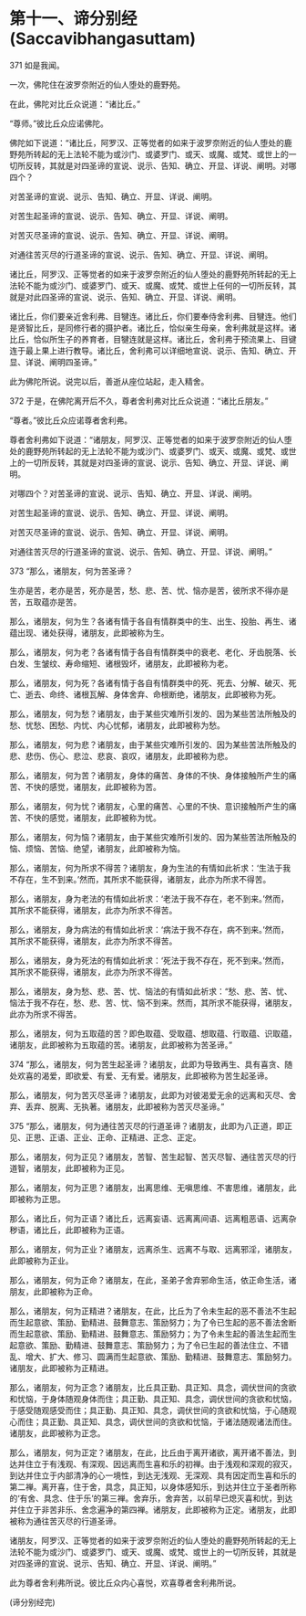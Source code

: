# 第十一、谛分别经(Saccavibhangasuttam)

371 如是我闻。

一次，佛陀住在波罗奈附近的仙人堕处的鹿野苑。

在此，佛陀对比丘众说道：“诸比丘。”

“尊师。”彼比丘众应诺佛陀。

佛陀如下说道：“诸比丘，阿罗汉、正等觉者的如来于波罗奈附近的仙人堕处的鹿野苑所转起的无上法轮不能为或沙门、或婆罗门、或天、或魔、或梵、或世上的一切所反转，其就是对四圣谛的宣说、说示、告知、确立、开显、详说、阐明。对哪四个？

对苦圣谛的宣说、说示、告知、确立、开显、详说、阐明。

对苦生起圣谛的宣说、说示、告知、确立、开显、详说、阐明。

对苦灭尽圣谛的宣说、说示、告知、确立、开显、详说、阐明。

对通往苦灭尽的行道圣谛的宣说、说示、告知、确立、开显、详说、阐明。

诸比丘，阿罗汉、正等觉者的如来于波罗奈附近的仙人堕处的鹿野苑所转起的无上法轮不能为或沙门、或婆罗门、或天、或魔、或梵、或世上任何的一切所反转，其就是对此四圣谛的宣说、说示、告知、确立、开显、详说、阐明。

诸比丘，你们要亲近舍利弗、目犍连。诸比丘，你们要奉侍舍利弗、目犍连。他们是贤智比丘，是同修行者的摄护者。诸比丘，恰似亲生母亲，舍利弗就是这样。诸比丘，恰似所生子的养育者，目犍连就是这样。诸比丘，舍利弗于预流果上、目键连于最上果上进行教导。诸比丘，舍利弗可以详细地宣说、说示、告知、确立、开显、详说、阐明四圣谛。”

此为佛陀所说。说完以后，善逝从座位站起，走入精舍。

372 于是，在佛陀离开后不久，尊者舍利弗对比丘众说道：“诸比丘朋友。”

“尊者。”彼比丘众应诺尊者舍利弗。

尊者舍利弗如下说道：“诸朋友，阿罗汉、正等觉者的如来于波罗奈附近的仙人堕处的鹿野苑所转起的无上法轮不能为或沙门、或婆罗门、或天、或魔、或梵、或世上的一切所反转，其就是对四圣谛的宣说、说示、告知、确立、开显、详说、阐明。

对哪四个？对苦圣谛的宣说、说示、告知、确立、开显、详说、阐明。

对苦生起圣谛的宣说、说示、告知、确立、开显、详说、阐明。

对苦灭尽圣谛的宣说、说示、告知、确立、开显、详说、阐明。

对通往苦灭尽的行道圣谛的宣说、说示、告知、确立、开显、详说、阐明。”

373 “那么，诸朋友，何为苦圣谛？

生亦是苦，老亦是苦，死亦是苦，愁、悲、苦、忧、恼亦是苦，彼所求不得亦是苦，五取蕴亦是苦。

那么，诸朋友，何为生？各诸有情于各自有情群类中的生、出生、投胎、再生、诸蕴出现、诸处获得，诸朋友，此即被称为生。

那么，诸朋友，何为老？各诸有情于各自有情群类中的衰老、老化、牙齿脱落、长白发、生皱纹、寿命缩短、诸根毁坏，诸朋友，此即被称为老。

那么，诸朋友，何为死？各诸有情于各自有情群类中的死、死去、分解、破灭、死亡、逝去、命终、诸根瓦解、身体舍弃、命根断绝，诸朋友，此即被称为死。

那么，诸朋友，何为愁？诸朋友，由于某些灾难所引发的、因为某些苦法所触及的愁、忧愁、困愁、内忧、内心忧郁，诸朋友，此即被称为愁。

那么，诸朋友，何为悲？诸朋友，由于某些灾难所引发的、因为某些苦法所触及的悲、悲伤、伤心、悲泣、悲哀、哀叹，诸朋友，此即被称为悲。

那么，诸朋友，何为苦？诸朋友，身体的痛苦、身体的不快、身体接触所产生的痛苦、不快的感觉，诸朋友，此即被称为苦。

那么，诸朋友，何为忧？诸朋友，心里的痛苦、心里的不快、意识接触所产生的痛苦、不快的感觉，诸朋友，此即被称为忧。

那么，诸朋友，何为恼？诸朋友，由于某些灾难所引发的、因为某些苦法所触及的恼、烦恼、苦恼、绝望，诸朋友，此即被称为恼。

那么，诸朋友，何为所求不得苦？诸朋友，身为生法的有情如此祈求：‘生法于我不存在，生不到来。’然而，其所求不能获得，诸朋友，此亦为所求不得苦。

那么，诸朋友，身为老法的有情如此祈求：‘老法于我不存在，老不到来。’然而，其所求不能获得，诸朋友，此亦为所求不得苦。

那么，诸朋友，身为病法的有情如此祈求：‘病法于我不存在，病不到来。’然而，其所求不能获得，诸朋友，此亦为所求不得苦。

那么，诸朋友，身为死法的有情如此祈求：‘死法于我不存在，死不到来。’然而，其所求不能获得，诸朋友，此亦为所求不得苦。

那么，诸朋友，身为愁、悲、苦、忧、恼法的有情如此祈求：“愁、悲、苦、忧、恼法于我不存在，愁、悲、苦、忧、恼不到来。然而，其所求不能获得，诸朋友，此亦为所求不得苦。

那么，诸朋友，何为五取蕴的苦？即色取蕴、受取蕴、想取蕴、行取蕴、识取蕴，诸朋友，此即被称为五取蕴的苦。诸朋友，此即被称为苦圣谛。”

374 “那么，诸朋友，何为苦生起圣谛？诸朋友，此即为导致再生、具有喜贪、随处欢喜的渴爱，即欲爱、有爱、无有爱。诸朋友，此即被称为苦生起圣谛。

那么，诸朋友，何为苦灭尽圣谛？诸朋友，此即为对彼渴爱无余的远离和灭尽、舍弃、丢弃、脱离、无执著。诸朋友，此即被称为苦灭尽圣谛。”

375 “那么，诸朋友，何为通往苦灭尽的行道圣谛？诸朋友，此即为八正道，即正见、正思、正语、正业、正命、正精进、正念、正定。

那么，诸朋友，何为正见？诸朋友，苦智、苦生起智、苦灭尽智、通往苦灭尽的行道智，诸朋友，此即被称为正见。

那么，诸朋友，何为正思？诸朋友，出离思维、无嗔思维、不害思维，诸朋友，此即被称为正思。

那么，诸比丘，何为正语？诸比丘，远离妄语、远离离间语、远离粗恶语、远离杂秽语，诸比丘，此即被称为正语。

那么，诸朋友，何为正业？诸朋友，远离杀生、远离不与取、远离邪淫，诸朋友，此即被称为正业。

那么，诸朋友，何为正命？诸朋友，在此，圣弟子舍弃邪命生活，依正命生活，诸朋友，此即被称为正命。

那么，诸朋友，何为正精进？诸朋友，在此，比丘为了令未生起的恶不善法不生起而生起意欲、策励、勤精进、鼓舞意志、策励努力；为了令已生起的恶不善法舍断而生起意欲、策励、勤精进、鼓舞意志、策励努力；为了令未生起的善法生起而生起意欲、策励、勤精进、鼓舞意志、策励努力；为了令已生起的善法住立、不错乱、增大、扩大、修习、圆满而生起意欲、策励、勤精进、鼓舞意志、策励努力。诸朋友，此即被称为正精进。

那么，诸朋友，何为正念？诸朋友，比丘具正勤、具正知、具念，调伏世间的贪欲和忧恼，于身体随观身体而住；具正勤、具正知、具念，调伏世间的贪欲和忧恼，于感受随观感受而住；具正勤、具正知、具念，调伏世间的贪欲和忧恼，于心随观心而住；具正勤、具正知、具念，调伏世间的贪欲和忧恼，于诸法随观诸法而住。诸朋友，此即被称为正念。

那么，诸朋友，何为正定？诸朋友，在此，比丘由于离开诸欲，离开诸不善法，到达并住立于有浅观、有深观、因远离而生喜和乐的初禅。由于浅观和深观的寂灭，到达并住立于内部清净的心一境性，到达无浅观、无深观、具有因定而生喜和乐的第二禅。离开喜，住于舍，具念，具正知，以身体感知乐，到达并住立于圣者所称的‘有舍、具念、住于乐’的第三禅。舍弃乐，舍弃苦，以前早已熄灭喜和忧，到达并住立于非苦非乐、舍念遍净的第四禅。诸朋友，此即被称为正定。诸朋友，此即被称为通往苦灭尽的行道圣谛。

诸朋友，阿罗汉、正等觉者的如来于波罗奈附近的仙人堕处的鹿野苑所转起的无上法轮不能为或沙门、或婆罗门、或天、或魔、或梵、或世上的一切所反转，其就是对四圣谛的宣说、说示、告知、确立、开显、详说、阐明。”

此为尊者舍利弗所说。彼比丘众内心喜悦，欢喜尊者舍利弗所说。

(谛分别经完)
